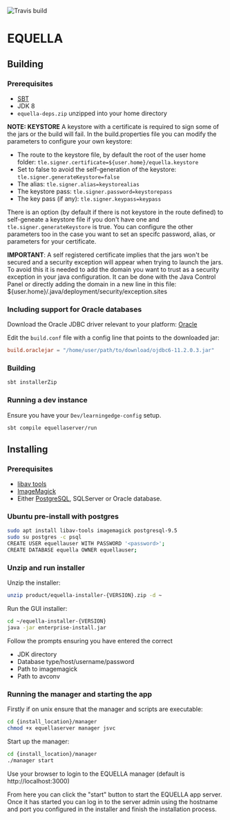 ![Travis build](https://travis-ci.org/equella/Equella.svg?branch=master)

# EQUELLA

## Building

### Prerequisites

* [SBT](http://www.scala-sbt.org/)
* JDK 8
* `equella-deps.zip` unzipped into your home directory

**NOTE: KEYSTORE**
A keystore with a certificate is required to sign some of the jars or the build will fail.
In the build.properties file you can modify the parameters to configure your own keystore:
    
 * The route to the keystore file, by default the root of the user home folder: `tle.signer.certificate=${user.home}/equella.keystore`
 * Set to false to avoid the self-generation of the keystore:  `tle.signer.generateKeystore=false`
 * The alias: `tle.signer.alias=keystorealias`
 * The keystore pass: `tle.signer.password=keystorepass`
 * The key pass (if any): `tle.signer.keypass=keypass`

There is an option (by default if there is not keystore in the route defined) to self-geneate a keystore file if you don't have one and `tle.signer.generateKeystore` is true.
You can configure the other parameters too in the case you want to set an specifc password, alias, or parameters for your certificate.

**IMPORTANT**: A self registered certificate implies that the jars won't be secured and a security exception will appear when trying to launch the jars.
To avoid this it is needed to add the domain you want to trust as a security exception in your java configuration.
It can be done with the Java Control Panel or directly adding the domain in a new line in this file:
${user.home}/.java/deployment/security/exception.sites 


### Including support for Oracle databases

Download the Oracle JDBC driver relevant to your platform: [Oracle](http://www.oracle.com/technetwork/database/features/jdbc/index-091264.html)

Edit the `build.conf` file with a config line that points to the downloaded jar:

```conf
build.oraclejar = "/home/user/path/to/download/ojdbc6-11.2.0.3.jar"
```


### Building

```bash
sbt installerZip
```

### Running a dev instance

Ensure you have your `Dev/learningedge-config` setup.

```bash
sbt compile equellaserver/run
```

## Installing

### Prerequisites

* [libav tools](https://libav.org/)
* [ImageMagick](https://www.imagemagick.org/)
* Either [PostgreSQL](https://www.postgresql.org/), SQLServer or Oracle database.

### Ubuntu pre-install with postgres

```bash
sudo apt install libav-tools imagemagick postgresql-9.5
sudo su postgres -c psql
CREATE USER equellauser WITH PASSWORD '<password>';
CREATE DATABASE equella OWNER equellauser;
```

### Unzip and run installer

Unzip the installer:

```bash
unzip product/equella-installer-{VERSION}.zip -d ~
```

Run the GUI installer:

```bash
cd ~/equella-installer-{VERSION}
java -jar enterprise-install.jar
```

Follow the prompts ensuring you have entered the correct
* JDK directory
* Database type/host/username/password
* Path to imagemagick
* Path to avconv

### Running the manager and starting the app

Firstly if on unix ensure that the manager and scripts are executable:

```bash
cd {install_location}/manager
chmod +x equellaserver manager jsvc
```

Start up the manager:

```bash
cd {install_location}/manager
./manager start
```

Use your browser to login to the EQUELLA manager (default is http://localhost:3000)

From here you can click the "start" button to start the EQUELLA app server. Once it has started you can log in to the server admin using the hostname and port you configured in the installer and finish the installation process.
